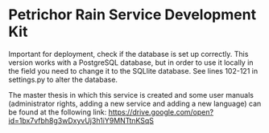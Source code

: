 # Petrichor Rain Service Development Kit


Important for deployment, check if the database is set up correctly. This version works with a PostgreSQL database, but in order to use it locally in the field you need to change it to the SQLlite database. See lines 102-121 in settings.py to alter the database.

The master thesis in which this service is created and some user manuals (administrator rights, adding a new service and adding a new language) can be found at the following link: https://drive.google.com/open?id=1bx7vfbh8g3wDxyvUj3h1iY9MNTtnKSqS
